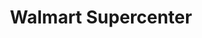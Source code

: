 ---
title: "Walmart Supercenter"
url: /mount-pleasant/walmart-supercenter-proprietors-place/
shop: Supermarkt
---